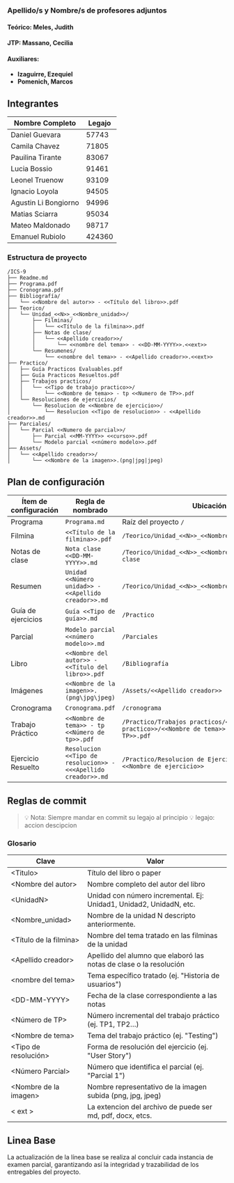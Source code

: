 ### Apellido/s y Nombre/s de profesores adjuntos

#### Teórico: **Meles, Judith**

#### JTP: **Massano, Cecilia**

#### Auxiliares:
* **Izaguirre, Ezequiel**
* **Pomenich, Marcos**

## Integrantes

| Nombre Completo      | Legajo |
| -------------------- | ------ |
| Daniel Guevara       | 57743  |
| Camila Chavez        | 71805  |
| Pauilina Tirante     | 83067  |
| Lucia Bossio         | 91461  |
| Leonel Truenow       | 93109  |
| Ignacio Loyola       | 94505  |
| Agustin Li Bongiorno | 94996  |
| Matias Sciarra       | 95034  |
| Mateo Maldonado      | 98717  |
| Emanuel Rubiolo      | 424360 |


### Estructura de proyecto

```php-template
/ICS-9
├── Readme.md
├── Programa.pdf
├── Cronograma.pdf
├── Bibliografía/
│   └── <<Nombre del autor>> - <<Título del libro>>.pdf
├── Teorico/
│   └── Unidad_<<N>>_<<Nombre_unidad>>/
│       ├── Filminas/
│       │   └── <<Título de la filmina>>.pdf
│       ├── Notas de clase/
│       │   └── <<Apellido creador>>/
│       │       └── <<nombre del tema>> - <<DD-MM-YYYY>>.<<ext>>
│       └── Resumenes/
│           └── <<nombre del tema>> - <<Apellido creador>>.<<ext>>
├── Practico/
│   ├── Guía Practicos Evaluables.pdf
│   ├── Guía Practicos Resueltos.pdf
│   ├── Trabajos practicos/
│   │   └── <<Tipo de trabajo practico>>/
│   │       └── <<Nombre de tema>> - tp <<Numero de TP>>.pdf
│   └── Resoluciones de ejercicios/
│       └── Resolucion de <<Nombre de ejercicio>>/
│           └── Resolucion <<Tipo de resolucion>> - <<Apellido creador>>.md
├── Parciales/
│   └── Parcial <<Numero de parcial>>/
│       ├── Parcial <<MM-YYYY>> <<curso>>.pdf
│       └── Modelo parcial <<número modelo>>.pdf
├── Assets/
│   └── <<Apellido creador>>/
│       └── <<Nombre de la imagen>>.(png|jpg|jpeg)
```


## Plan de configuración

| Ítem de configuración | Regla de nombrado                                      | Ubicación                                  | 
|----------------------|--------------------------------------------------------|---------------------------------------------|
| Programa             | `Programa.md`                                          | Raíz del proyecto `/`                       |
| Filmina              | `<<Título de la filmina>>.pdf`                         | `/Teorico/Unidad_<<N>>_<<Nombre_unidad>>/Filminas`            | 
| Notas de clase       | `Nota clase <<DD-MM-YYYY>>.md`                         | `/Teorico/Unidad_<<N>>_<<Nombre_unidad>>/Notas de clase`      | 
| Resumen              | `Unidad <<Número unidad>> - <<Apellido creador>>.md`                          | `/Teorico/Unidad_<<N>>_<<Nombre_unidad>>/Resúmenes`           | 
| Guía de ejercicios   | `Guía <<Tipo de guía>>.md`                             | `/Practico`                                 | 
| Parcial              | `Modelo parcial <<número modelo>>.md`                  | `/Parciales`                                | 
| Libro                | `<<Nombre del autor>> - <<Título del libro>>.pdf`      | `/Bibliografía`                             | 
| Imágenes             | `<<Nombre de la imagen>>.(png\jpg\jpeg)`               | `/Assets/<<Apellido creador>>`             | 
| Cronograma           | `Cronograma.pdf`                                       | `/cronograma`                              |
| Trabajo Práctico     | `<<Nombre de tema>> - tp <<Número de tp>>.pdf`         | `/Practico/Trabajos practicos/<<Tipo de trabajo practico>>/<<Nombre de tema>> - tp <<Numero de TP>>.pdf`    | 
| Ejercicio Resuelto | `Resolucion <<Tipo de resolucion>> - <<<Apellido creador>>.md` | `/Practico/Resolucion de Ejercicos/Resolucion de <<Nombre de ejercicio>>` |

## Reglas de commit
> 💡 Nota: Siempre mandar en commit su legajo al principio
> 💡 legajo: accion descipcion


    
### Glosario
| Clave                | Valor                                                                 |
|-----------------------|----------------------------------------------------------------------|
| \<Titulo\>           | Título del libro o paper                                              |
| \<Nombre del autor\> | Nombre completo del autor del libro                                   |
| \<UnidadN\>          | Unidad con número incremental. Ej: Unidad1, Unidad2, UnidadN, etc.   |
| \<Nombre_unidad\>          | Nombre de la unidad N descripto anteriormente.   |
| \<Título de la filmina\> | Nombre del tema tratado en las filminas de la unidad                |
| \<Apellido creador\> | Apellido del alumno que elaboró las notas de clase o la resolución    |
| \<nombre del tema\>  | Tema específico tratado (ej. "Historia de usuarios")                  |
| \<DD-MM-YYYY\>       | Fecha de la clase correspondiente a las notas                        |           
| \<Número de TP\>     | Número incremental del trabajo práctico (ej. TP1, TP2…)               |
| \<Nombre de tema\>   | Tema del trabajo práctico (ej. "Testing")                             |
| \<Tipo de resolución\> | Forma de resolución del ejercicio (ej. "User Story")                 |
| \<Número Parcial\>   | Número que identifica el parcial (ej. "Parcial 1")                    |
| \<Nombre de la imagen\> | Nombre representativo de la imagen subida (png, jpg, jpeg)         |
| < ext >               | La extencion del archivo de puede ser md, pdf, docx, etcs.                  |


## Linea Base
La actualización de la línea base se realiza al concluir cada instancia de examen parcial, garantizando así la integridad y trazabilidad de los entregables del proyecto.


